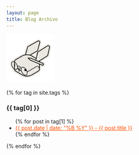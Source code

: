 ```yaml
---
layout: page
title: Blog Archivo
---
```


<a href="https://community.rabbit.tech/t/r1-en-espana">
      <img src="/assets/images/rabbit_smart.svg" alt="Archivo" width="128" height="128">
</a>

{% for tag in site.tags %}
  <h3>{{ tag[0] }}</h3>
  <ul>
    {% for post in tag[1] %}
      <li>
        <a href="{{ post.url }}" style="color: #ff4d00;">
          {{ post.date | date: "%B %Y" }} - {{ post.title }}
        </a>
      </li>
    {% endfor %}
  </ul>
{% endfor %}
